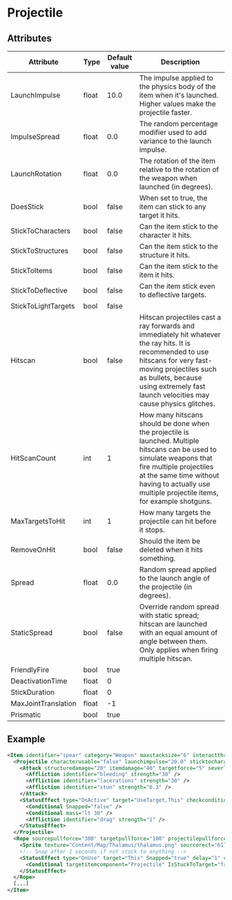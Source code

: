 # Projectile


## Attributes

| Attribute|Type|Default value|Description |
| ---|---|---|--- |
| LaunchImpulse|float|10.0|The impulse applied to the physics body of the item when it's launched. Higher values make the projectile faster. |
| ImpulseSpread|float|0.0|The random percentage modifier used to add variance to the launch impulse. |
| LaunchRotation|float|0.0|The rotation of the item relative to the rotation of the weapon when launched (in degrees). |
| DoesStick|bool|false|When set to true, the item can stick to any target it hits. |
| StickToCharacters|bool|false|Can the item stick to the character it hits. |
| StickToStructures|bool|false|Can the item stick to the structure it hits. |
| StickToItems|bool|false|Can the item stick to the item it hits. |
| StickToDeflective|bool|false|Can the item stick even to deflective targets. |
| StickToLightTargets|bool|false| |
| Hitscan|bool|false|Hitscan projectiles cast a ray forwards and immediately hit whatever the ray hits. It is recommended to use hitscans for very fast-moving projectiles such as bullets, because using extremely fast launch velocities may cause physics glitches. |
| HitScanCount|int|1|How many hitscans should be done when the projectile is launched. Multiple hitscans can be used to simulate weapons that fire multiple projectiles at the same time without having to actually use multiple projectile items, for example shotguns. |
| MaxTargetsToHit|int|1|How many targets the projectile can hit before it stops. |
| RemoveOnHit|bool|false|Should the item be deleted when it hits something. |
| Spread|float|0.0|Random spread applied to the launch angle of the projectile (in degrees). |
| StaticSpread|bool|false|Override random spread with static spread; hitscan are launched with an equal amount of angle between them. Only applies when firing multiple hitscan. |
| FriendlyFire|bool|true| |
| DeactivationTime|float|0| |
| StickDuration|float|0| |
| MaxJointTranslation|float|-1| |
| Prismatic|bool|true| |



## Example
```xml
<Item identifier="spear" category="Weapon" maxstacksize="6" interactthroughwalls="true" cargocontaineridentifier="metalcrate" tags="mediumitem,harpoonammo" Scale="0.5" impactsoundtag="impact_metal_light">
  <Projectile characterusable="false" launchimpulse="20.0" sticktocharacters="true" sticktoitems="false" sticktostructures="false">
    <Attack structuredamage="20" itemdamage="40" targetforce="5" severlimbsprobability="0.1">
      <Affliction identifier="bleeding" strength="30" />
      <Affliction identifier="lacerations" strength="30" />
      <Affliction identifier="stun" strength="0.3" />
    </Attack>
    <StatusEffect type="OnActive" target="UseTarget,This" checkconditionalalways="true" comparison="And">
      <Conditional Snapped="false" />
      <Conditional mass="lt 30" />
      <Affliction identifier="drag" strength="1" />
    </StatusEffect>
  </Projectile>
  <Rope sourcepullforce="300" targetpullforce="100" projectilepullforce="5" maxlength="1500" snaponcollision="false" spritewidth="3" tile="true" origin="0.05,0.5" targetminmass="30" lerpforces="true" snapanimduration="0.5">
    <Sprite texture="Content/Map/Thalamus/thalamus.png" sourcerect="617,352,174,32" depth="0.57" origin="0.5,0.5" />
    <!-- Snap after 1 seconds if not stuck to anything -->
    <StatusEffect type="OnUse" target="This" Snapped="true" delay="1" checkconditionalalways="true">
      <Conditional targetitemcomponent="Projectile" IsStuckToTarget="false" />
    </StatusEffect>
  </Rope>
  [...]
</Item>
```

